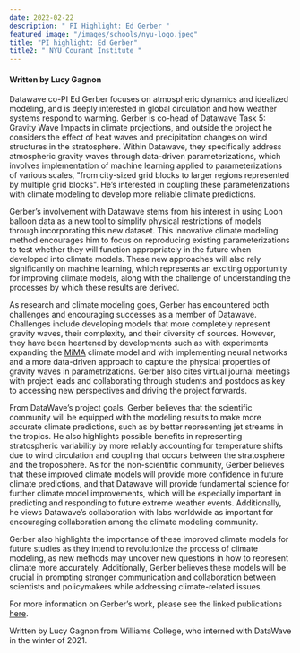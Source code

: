 ```yaml
---
date: 2022-02-22
description: " PI Highlight: Ed Gerber "
featured_image: "/images/schools/nyu-logo.jpeg"
title: "PI highlight: Ed Gerber"
title2: " NYU Courant Institute "
---
```

#### Written by Lucy Gagnon
Datawave co-PI Ed Gerber focuses on atmospheric dynamics and idealized modeling, and is deeply interested in global circulation and how weather systems respond to warming. Gerber is co-head of Datawave Task 5: Gravity Wave Impacts in climate projections, and outside the project he considers the effect of heat waves and precipitation changes on wind structures in the stratosphere. Within Datawave, they specifically address atmospheric gravity waves through data-driven parameterizations, which involves implementation of machine learning applied to parameterizations of various scales, "from city-sized grid blocks to larger regions represented by multiple grid blocks". He’s interested in coupling these parameterizations with climate modeling to develop more reliable climate predictions.
<!--more-->
Gerber’s involvement with Datawave stems from his interest in using Loon balloon data as a new tool to simplify physical restrictions of models through incorporating this new dataset. This innovative climate modeling method encourages him to focus on reproducing existing parameterizations to test whether they will function appropriately in the future when developed into climate models. These new approaches will also rely significantly on machine learning, which represents an exciting opportunity for improving climate models, along with the challenge of understanding the processes by which these results are derived. 

As research and climate modeling goes, Gerber has encountered both challenges and encouraging successes as a member of Datawave. Challenges include developing models that more completely represent gravity waves, their complexity, and their diversity of sources. However, they have been heartened by developments such as with experiments expanding the [MiMA](http://mjucker.github.io/MiMA/) climate model and with implementing neural networks and a more data-driven approach to capture the physical properties of gravity waves in parametrizations. Gerber also cites virtual journal meetings with project leads and collaborating through students and postdocs as key to accessing new perspectives and driving the project forwards.

From DataWave’s project goals, Gerber believes that the scientific community will be equipped with the modeling results to make more accurate climate predictions, such as by better representing jet streams in the tropics. He also highlights possible benefits in representing stratospheric variability by more reliably accounting for temperature shifts due to wind circulation and coupling that occurs between the stratosphere and the troposphere. As for the non-scientific community, Gerber believes that these improved climate models will provide more confidence in future climate predictions, and that Datawave will provide fundamental science for further climate model improvements, which will be especially important in predicting and responding to future extreme weather events. Additionally, he views Datawave’s collaboration with labs worldwide as important for encouraging collaboration among the climate modeling community. 

Gerber also highlights the importance of these improved climate models for future studies as they intend to revolutionize the process of climate modeling, as new methods may uncover new questions in how to represent climate more accurately. Additionally, Gerber believes these models will be crucial in prompting stronger communication and collaboration between scientists and policymakers while addressing climate-related issues. 

For more information on Gerber’s work, please see the linked publications [here](https://cims.nyu.edu/people/profiles/GERBER_Edwin.html).

Written by Lucy Gagnon from Williams College, who interned with DataWave in the winter of 2021. 
